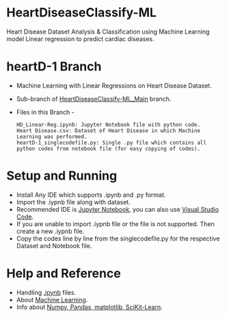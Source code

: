 # HeartDiseaseClassify-ML
Heart Disease Dataset Analysis &amp; Classification using  Machine Learning model Linear regression to predict cardiac diseases.

#  heartD-1 Branch
- Machine Learning with Linear Regressions on Heart Disease Dataset.
- Sub-branch of [HeartDiseaseClassify-ML_Main](https://github.com/jubinjacob03/HeartDiseaseClassify-ML/tree/main) branch.
- Files in this Branch -

      HD_Linear-Reg.ipynb: Jupyter Notebook file with python code.
      Heart Disease.csv: Dataset of Heart Disease in which Machine Learning was performed.
      heartD-1_singlecodefile.py: Single .py file which contains all python codes from notebook file (for easy copying of codes).

# Setup and Running

- Install Any IDE which supports .ipynb and .py format.
- Import the .iypnb file along with dataset.
- Recommended IDE is [Jupyter Notebook](https://jupyter.org/), you can also use [Visual Studio Code](https://code.visualstudio.com/).
- If you are unable to import .iypnb file or the file is not supported. Then create a new .iypnb file.
- Copy the codes line by line from the singlecodefile.py for the respective Dataset and Notebook file. 

# Help and Reference

- Handling [.ipynb](https://fileinfo.com/extension/ipynb) files.
- About [Machine Learning](https://www.ibm.com/topics/machine-learning).
- Info about [Numpy, Pandas, matplotlib, SciKit-Learn](https://towardsdatascience.com/top-5-machine-learning-libraries-in-python-e36e3e0e02af).

